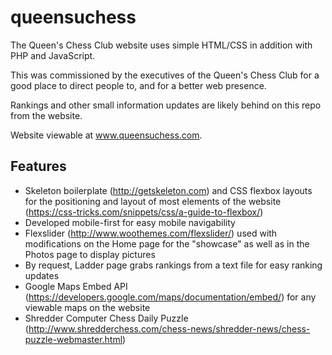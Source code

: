 # queensuchess
The Queen's Chess Club website uses simple HTML/CSS in addition with PHP and JavaScript. 

This was commissioned by the executives of the Queen's Chess Club for a good place to direct people to, and for a better web presence.

Rankings and other small information updates are likely behind on this repo from the website.

Website viewable at www.queensuchess.com.

## Features

* Skeleton boilerplate (http://getskeleton.com) and CSS flexbox layouts for the positioning and layout of most elements of the website (https://css-tricks.com/snippets/css/a-guide-to-flexbox/)
* Developed mobile-first for easy mobile navigability
* Flexslider (http://www.woothemes.com/flexslider/) used with modifications on the Home page for the "showcase" as well as in the Photos page to display pictures
* By request, Ladder page grabs rankings from a text file for easy ranking updates
* Google Maps Embed API (https://developers.google.com/maps/documentation/embed/) for any viewable maps on the website
* Shredder Computer Chess Daily Puzzle (http://www.shredderchess.com/chess-news/shredder-news/chess-puzzle-webmaster.html)
